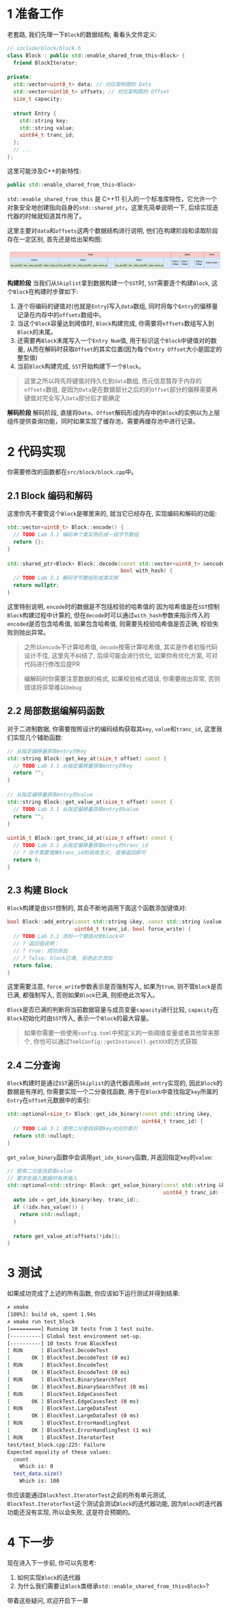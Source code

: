# 1 准备工作
老套路, 我们先理一下`Block`的数据结构, 看看头文件定义:
```cpp
// include/block/block.h
class Block : public std::enable_shared_from_this<Block> {
  friend BlockIterator;

private:
  std::vector<uint8_t> data; // 对应架构图的 Data
  std::vector<uint16_t> offsets; // 对应架构图的 Offset
  size_t capacity;

  struct Entry {
    std::string key;
    std::string value;
    uint64_t tranc_id;
  };
  // ...
};
```

这里可能涉及C++的新特性:
```cpp
public std::enable_shared_from_this<Block>
```
`std::enable_shared_from_this` 是 C++11 引入的一个标准库特性，它允许一个对象安全地创建指向自身的`std::shared_ptr`。这里先简单说明一下, 后续实现迭代器的时候就知道其作用了。

这里主要对`data`和`offsets`这两个数据结构进行说明, 他们在构建阶段和读取阶段存在一定区别, 首先还是给出架构图:

![Block](../images/lab3/Block.png)

**构建阶段**
当我们从`Skiplist`拿到数据构建一个`SST`时, `SST`需要逐个构建`Block`, 这个`Block`在构建时步骤如下:
1. 逐个将编码的键值对(也就是`Entry`)写入`data`数组, 同时将每个`Entry`的偏移量记录在内存中的`offsets`数组中。
2. 当这个`Block`容量达到阈值时, `Block`构建完成, 你需要将`offsets`数组写入到`Block`的末尾。
3. 还需要再`Block`末尾写入一个`Entry Num`值, 用于标识这个`Block`中键值对的数量, 从而在解码时获取`Offset`的其实位置(因为每个`Entry Offset`大小是固定的整型值)
4. 当前`Block`构建完成, `SST`开始构建下一个`Block`。

> 这里之所以将先将键值对持久化到`data`数组, 而元信息暂存于内存的`offsets`数组, 是因为`Data`是在数据部分之后的的`Offset`部分的偏移需要再键值对完全写入`Data`部分后才能确定

**解码阶段**
解码阶段, 直接将`Data`、`Offset`解码形成内存中的`Block`的实例以为上层组件提供查询功能，同时如果实现了缓存池，需要再缓存池中进行记录。

# 2 代码实现
你需要修改的函数都在`src/block/block.cpp`中。

## 2.1 Block 编码和解码
这里你先不要管这个`Block`是哪里来的, 就当它已经存在, 实现编码和解码的功能:
```cpp
std::vector<uint8_t> Block::encode() {
  // TODO Lab 3.1 编码单个类实例形成一段字节数组
  return {};
}

std::shared_ptr<Block> Block::decode(const std::vector<uint8_t> &encoded,
                                     bool with_hash) {
  // TODO Lab 3.1 解码字节数组形成类实例
  return nullptr;
}
```
这里特别说明, `encode`时的数据是不包括校验的哈希值的 因为哈希值是在`SST`控制`Block`构建过程中计算的, 但在`decode`时可以通过`with_hash`参数来指示传入的`encoded`是否包含哈希值, 如果包含哈希值, 则需要先校验哈希值是否正确, 校验失败则抛出异常。

> 之所以`encode`不计算哈希值, `decode`按需计算哈希值, 其实是作者初版代码设计不佳, 这里先不纠结了, 后续可能会进行优化, 如果你有优化方案, 可对代码进行修改后提PR

> 编解码时你需要注意数据的格式, 如果校验格式错误, 你需要抛出异常, 否则错误将非常难以`Debug`

## 2.2 局部数据编解码函数
对于二进制数据, 你需要按照设计的编码结构获取其`key`, `value`和`tranc_id`, 这里我们实现几个辅助函数:
```cpp
// 从指定偏移量获取entry的key
std::string Block::get_key_at(size_t offset) const {
  // TODO Lab 3.1 从指定偏移量获取entry的key
  return "";
}

// 从指定偏移量获取entry的value
std::string Block::get_value_at(size_t offset) const {
  // TODO Lab 3.1 从指定偏移量获取entry的value
  return "";
}

uint16_t Block::get_tranc_id_at(size_t offset) const {
  // TODO Lab 3.1 从指定偏移量获取entry的tranc_id
  // ? 你不需要理解tranc_id的具体含义, 直接返回即可
  return 0;
}
```

## 2.3 构建 Block
`Block`构建是由`SST`控制的, 其会不断地调用下面这个函数添加键值对:
```cpp
bool Block::add_entry(const std::string &key, const std::string &value,
                      uint64_t tranc_id, bool force_write) {
  // TODO Lab 3.1 添加一个键值对到block中
  // ? 返回值说明：
  // ? true: 成功添加
  // ? false: block已满, 拒绝此次添加
  return false;
}
```
这里需要注意, `force_write`参数表示是否强制写入, 如果为`true`, 则不管`Block`是否已满, 都强制写入, 否则如果`Block`已满, 则拒绝此次写入。

`Block`是否已满的判断将当前数据容量与成员变量`capacity`进行比较, `capacity`在`Block`初始化时由`SST`传入, 表示一个`Block`的最大容量。

> 如果你需要一些使用`config.toml`中预定义的一些阈值变量或者其他常来那个, 你也可以通过`TomlConfig::getInstance().getXXX`的方式获取

## 2.4 二分查询
`Block`构建时是通过`SST`遍历`Skiplist`的迭代器调用`add_entry`实现的, 因此`Block`的数据是有序的, 你需要实现一个二分查找函数, 用于在`Block`中查找指定`key`所属的`Entry`在`offset`元数据中的索引:
```cpp
std::optional<size_t> Block::get_idx_binary(const std::string &key,
                                            uint64_t tranc_id) {
  // TODO Lab 3.1 使用二分查找获取key对应的索引
  return std::nullopt;
}
```

`get_value_binary`函数中会调用`get_idx_binary`函数, 并返回指定`key`的`value`:
```cpp
// 使用二分查找获取value
// 要求在插入数据时有序插入
std::optional<std::string> Block::get_value_binary(const std::string &key,
                                                   uint64_t tranc_id) {
  auto idx = get_idx_binary(key, tranc_id);
  if (!idx.has_value()) {
    return std::nullopt;
  }

  return get_value_at(offsets[*idx]);
}
```

# 3 测试
如果成功完成了上述的所有函数, 你应该如下运行测试并得到结果:
```bash
✗ xmake
[100%]: build ok, spent 1.94s
✗ xmake run test_block
[==========] Running 10 tests from 1 test suite.
[----------] Global test environment set-up.
[----------] 10 tests from BlockTest
[ RUN      ] BlockTest.DecodeTest
[       OK ] BlockTest.DecodeTest (0 ms)
[ RUN      ] BlockTest.EncodeTest
[       OK ] BlockTest.EncodeTest (0 ms)
[ RUN      ] BlockTest.BinarySearchTest
[       OK ] BlockTest.BinarySearchTest (0 ms)
[ RUN      ] BlockTest.EdgeCasesTest
[       OK ] BlockTest.EdgeCasesTest (0 ms)
[ RUN      ] BlockTest.LargeDataTest
[       OK ] BlockTest.LargeDataTest (0 ms)
[ RUN      ] BlockTest.ErrorHandlingTest
[       OK ] BlockTest.ErrorHandlingTest (1 ms)
[ RUN      ] BlockTest.IteratorTest
test/test_block.cpp:225: Failure
Expected equality of these values:
  count
    Which is: 0
  test_data.size()
    Which is: 100
```
你应该能通过`BlockTest.IteratorTest`之前的所有单元测试, `BlockTest.IteratorTest`这个测试会测试`Block`的迭代器功能, 因为`Block`的迭代器功能还没有实现, 所以会失败, 这是符合预期的。

# 4 下一步
现在进入下一步前, 你可以先思考:
1. 如何实现`Block`的迭代器
2. 为什么我们需要让`Block`类继承`std::enable_shared_from_this<Block>`?

带着这些疑问, 欢迎开启下一章 

